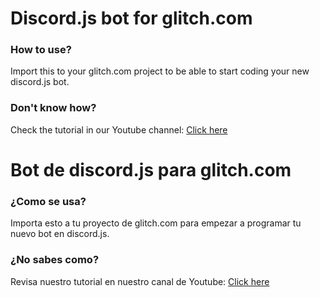 # Discord.js bot for glitch.com
### How to use?
Import this to your glitch.com project to be able to start coding your new discord.js bot.
### Don't know how?
Check the tutorial in our Youtube channel: [Click here](https://www.youtube.com/channel/UCe93CEbgpUkiYO3tjOspPJQ)

# Bot de discord.js para glitch.com
### ¿Como se usa?
Importa esto a tu proyecto de glitch.com para empezar a programar tu nuevo bot en discord.js.
### ¿No sabes como?
Revisa nuestro tutorial en nuestro canal de Youtube: [Click here](https://www.youtube.com/channel/UCe93CEbgpUkiYO3tjOspPJQ)
